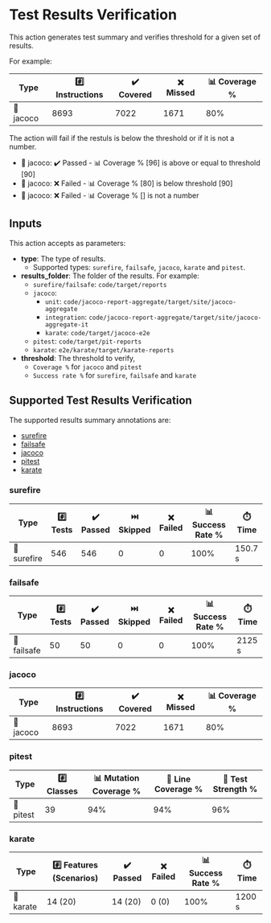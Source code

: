 # Test Results Verification

This action generates test summary and verifies threshold for a given set of results.

For example:

| Type     | #️⃣ Instructions | ✔️ Covered | ❌ Missed | 📊 Coverage % |
|----------|-----------------|-------------|-----------|----------------|
|📙 jacoco |8693             |7022         | 1671      |80%             |

The action will fail if the restuls is below the threshold or if it is not a number.

* 📙 jacoco: ✔️ Passed - 📊 Coverage % [96] is above or equal to threshold [90]
* 📙 jacoco: ❌ Failed - 📊 Coverage % [80] is below threshold [90]
* 📙 jacoco: ❌ Failed - 📊 Coverage % [] is not a number

## Inputs

This action accepts as parameters:

* **type**: The type of results.
  * Supported types: `surefire`, `failsafe`, `jacoco`, `karate` and `pitest`.
* **results_folder**: The folder of the results. For example:
  * `surefire/failsafe`: `code/target/reports`
  * `jacoco`:
    * `unit`: `code/jacoco-report-aggregate/target/site/jacoco-aggregate`
    * `integration`: `code/jacoco-report-aggregate/target/site/jacoco-aggregate-it`
    * `karate`: `code/target/jacoco-e2e`
  * `pitest`: `code/target/pit-reports`
  * `karate`: `e2e/karate/target/karate-reports`
* **threshold**: The threshold to verify,
  * `Coverage %` for `jacoco` and `pitest`
  * `Success rate %` for `surefire`, `failsafe` and `karate`

## Supported Test Results Verification

The supported results summary annotations are:

  * [surefire](#surefire)
  * [failsafe](#failsafe)
  * [jacoco](#jacoco)
  * [pitest](#pitest)
  * [karate](#karate)

### surefire

|Type        | #️⃣ Tests | ✔️ Passed | ⏭️ Skipped | ❌ Failed | 📊 Success Rate % | ⏱️ Time |
|------------|----------|------------|-------------|-----------|-------------------|---------|
|📗 surefire |546       |546         |0            |0          |100%               | 150.7 s |

### failsafe

|Type        | #️⃣ Tests | ✔️ Passed | ⏭️ Skipped | ❌ Failed | 📊 Success Rate % | ⏱️ Time |
|------------|----------|------------|-------------|-----------|-------------------|---------|
|📘 failsafe |50        |50          |0            |0          |100%               | 2125 s  |

### jacoco

| Type     | #️⃣ Instructions | ✔️ Covered | ❌ Missed | 📊 Coverage % |
|----------|-----------------|-------------|-----------|----------------|
|📙 jacoco |8693             |7022         | 1671      |80%             |

### pitest

| Type     | #️⃣ Classes | 📊 Mutation Coverage % | 📑 Line Coverage % | 💪 Test Strength % |
|----------|-------------|------------------------|--------------------|---------------------|
|📒 pitest |39           |94%                     |94%                 |96%                  |

### karate

| Type     | #️⃣ Features (Scenarios) | ✔️ Passed | ❌ Failed | 📊 Success Rate % | ⏱️ Time |
|----------|-------------------------|------------|-----------|------------------|---------|
|📕 karate  |14 (20)                  |14 (20)    |0 (0)      |100%               | 1200 s  |
